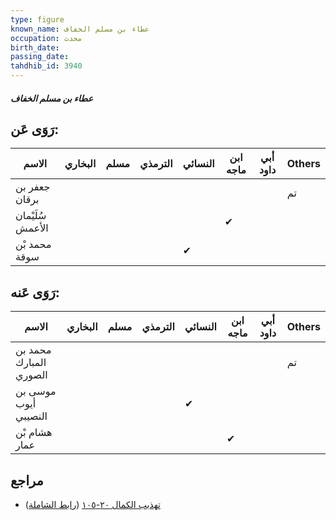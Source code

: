 ```yaml
---
type: figure
known_name: عطاء بن مسلم الخفاف
occupation: محدث
birth_date:
passing_date:
tahdhib_id: 3940
---
```

##### عطاء بن مسلم الخفاف

## رَوَى عَن:
| الاسم            | البخاري | مسلم | الترمذي | النسائي | ابن ماجه | أبي داود | Others |
| ---------------- | ------- | ---- | ------- | ------- | -------- | -------- | ------ |
| جعفر بن برقان    |         |      |         |         |          |          | تم     |
| سُلَيْمان الأعمش |         |      |         |         | ✔        |          |        |
| محمد بْن سوقة    |         |      |         | ✔       |          |          |        |
## رَوَى عَنه:
| الاسم                  | البخاري | مسلم | الترمذي | النسائي | ابن ماجه | أبي داود | Others |
| ---------------------- | ------- | ---- | ------- | ------- | -------- | -------- | ------ |
| محمد بن المبارك الصوري |         |      |         |         |          |          | تم     |
| موسى بن أيوب النصيبي   |         |      |         | ✔       |          |          |        |
| هشام بْن عمار          |         |      |         |         | ✔        |          |        |
## مراجع
- [تهذيب الكمال ٢٠-١٠٥](obsidian://open?vault=Tahdhib-al-Kamal&file=Figures/٣٩٤٠-عطاء%20بن%20مسلم%20الخفاف) ([رابط الشاملة](https://shamela.ws/book/3722/10235))